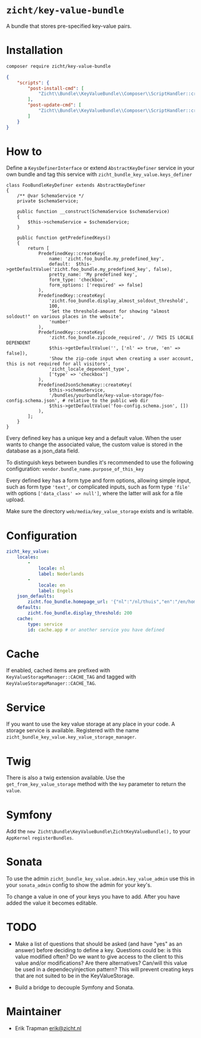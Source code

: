 # `zicht/key-value-bundle`
A bundle that stores pre-specified key-value pairs.

# Installation
```bash
composer require zicht/key-value-bundle
```

```json
{
    "scripts": {
        "post-install-cmd": [
            "Zicht\\Bundle\\KeyValueBundle\\Composer\\ScriptHandler::createKeyValueStorageDirectory"
        ],
        "post-update-cmd": [
            "Zicht\\Bundle\\KeyValueBundle\\Composer\\ScriptHandler::createKeyValueStorageDirectory"
        ]
    }
}
```

# How to
Define a `KeysDefinerInterface` or extend `AbstractKeyDefiner` service in your own bundle and tag
this service with `zicht_bundle_key_value.keys_definer`

```
class FooBundleKeyDefiner extends AbstractKeyDefiner
{
    /** @var SchemaService */
    private $schemaService;

    public function __construct(SchemaService $schemaService)
    {
        $this->schemaService = $schemaService;
    }

    public function getPredefinedKeys()
    {
        return [
            PredefinedKey::createKey(
                name: 'zicht.foo_bundle.my_predefined_key',
                default:  $this->getDefaultValue('zicht.foo_bundle.my_predefined_key', false),
                pretty_name: 'My predefined key',
                form_type: 'checkbox',
                form_options: ['required' => false]
            ),
            PredefinedKey::createKey(
                'zicht.foo_bundle.display_almost_soldout_threshold',
                100,
                'Set the threshold-amount for showing "almost soldout!" on various places in the website',
                'number'
            ),
            PredefinedKey::createKey(
                'zicht.foo_bundle.zipcode_required', // THIS IS LOCALE DEPENDENT
                $this->getDefaultValue('', ['nl' => true, 'en' => false]),
                'Show the zip-code input when creating a user account, this is not required for all visitors',
                'zicht_locale_dependent_type',
                ['type' => 'checkbox']
            ),
            PredefinedJsonSchemaKey::createKey(
                $this->schemaService,
                '/bundles/yourbundle/key-value-storage/foo-config.schema.json', # relative to the public web dir
                $this->getDefaultValue('foo-config.schema.json', [])
            ),
        ];
    }
}
```

Every defined key has a unique key and a default value.  When the user
wants to change the associated value, the custom value is stored in the
database as a json_data field.

To distinguish keys between bundles it's recommended to use the following
configuration: `vendor.bundle_name.purpose_of_this_key`

Every defined key has a form type and form options, allowing simple
input, such as form type `'text'`, or complicated inputs, such as form
type `'file'` with options `['data_class' => null']`, where the latter
will ask for a file upload.

Make sure the directory `web/media/key_value_storage` exists and is writable.

# Configuration
```yaml
zicht_key_value:
    locales:
        -
            locale: nl
            label: Nederlands
        -
            locale: en
            label: Engels
    json_defaults:
        zicht.foo_bundle.homepage_url: '{"nl":"/nl/thuis","en":"/en/home"}'
    defaults:
        zicht.foo_bundle.display_threshold: 200
    cache:
        type: service
        id: cache.app # or another service you have defined
```

# Cache
If enabled, cached items are prefixed with `KeyValueStorageManager::CACHE_TAG` and tagged with `KeyValueStorageManager::CACHE_TAG`.

# Service
If you want to use the key value storage at any place in your code. A storage
service is available. Registered with the name
`zicht_bundle_key_value.key_value_storage_manager`.

# Twig
There is also a twig extension available. Use the `get_from_key_value_storage`
method with the `key` parameter to return the `value`.

# Symfony
Add the `new Zicht\Bundle\KeyValueBundle\ZichtKeyValueBundle(),` to your
`AppKernel` `registerBundles`.

# Sonata
To use the admin `zicht_bundle_key_value.admin.key_value_admin` use this
in your `sonata_admin` config to show the admin for your key's.

To change a value in one of your keys you have to add. After you have added
the value it becomes editable.

# TODO
* Make a list of questions that should be asked (and have "yes" as an answer)
before deciding to define a key. Questions could be: is this value modified often?
Do we want to give access to the client to this value and/or modifications?
Are there alternatives? Can/will this value be used in a dependecyinjection pattern?
This will prevent creating keys that are not suited to be in the KeyValueStorage.

* Build a bridge to decouple Symfony and Sonata.

# Maintainer
- Erik Trapman <erik@zicht.nl>

